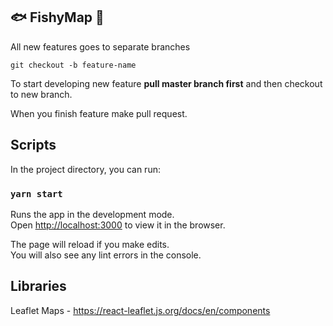 ## :fish: FishyMap :fishing_pole_and_fish:

All new features goes to separate branches

` git checkout -b feature-name `

To start developing new feature **pull master branch first** and then checkout to new branch.

When you finish feature make pull request.

## Scripts

In the project directory, you can run:

### `yarn start`

Runs the app in the development mode.<br />
Open [http://localhost:3000](http://localhost:3000) to view it in the browser.

The page will reload if you make edits.<br />
You will also see any lint errors in the console.

## Libraries

Leaflet Maps - https://react-leaflet.js.org/docs/en/components
